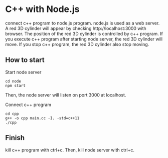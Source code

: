 # C++ with Node.js

connect c++ program to node.js program.
node.js is used as a web server.
A red 3D cylinder will appear by checking http://localhost:3000 with browser.
The position of the red 3D cylinder is controlled by c++ program.
If you execute c++ program after starting node server, the red 3D cylinder will move.
If you stop c++ program, the red 3D cylinder also stop moving.


## How to start

Start node server
```
cd node
npm start
````
Then, the node server will listen on port 3000 at localhost.

Connect c++ program
```
cd cpp
g++ -o cpp main.cc -I. -std=c++11
./cpp
```

## Finish
kill c++ program with ctrl+c.
Then, kill node server with ctrl+c.
